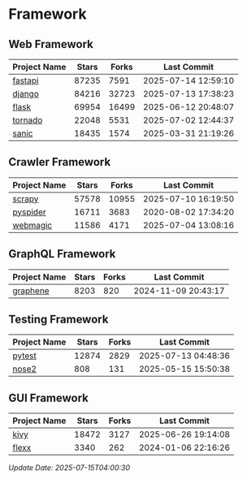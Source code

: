 # Framework

## Web Framework
| Project Name | Stars | Forks | Last Commit |
| ------------ | ----- | ----- | ----------- |
| [fastapi](https://github.com/fastapi/fastapi) | 87235 | 7591 | 2025-07-14 12:59:10 |
| [django](https://github.com/django/django) | 84216 | 32723 | 2025-07-13 17:38:23 |
| [flask](https://github.com/pallets/flask) | 69954 | 16499 | 2025-06-12 20:48:07 |
| [tornado](https://github.com/tornadoweb/tornado) | 22048 | 5531 | 2025-07-02 12:44:37 |
| [sanic](https://github.com/sanic-org/sanic) | 18435 | 1574 | 2025-03-31 21:19:26 |

## Crawler Framework
| Project Name | Stars | Forks | Last Commit |
| ------------ | ----- | ----- | ----------- |
| [scrapy](https://github.com/scrapy/scrapy) | 57578 | 10955 | 2025-07-10 16:19:50 |
| [pyspider](https://github.com/binux/pyspider) | 16711 | 3683 | 2020-08-02 17:34:20 |
| [webmagic](https://github.com/code4craft/webmagic) | 11586 | 4171 | 2025-07-04 13:08:16 |

## GraphQL Framework
| Project Name | Stars | Forks | Last Commit |
| ------------ | ----- | ----- | ----------- |
| [graphene](https://github.com/graphql-python/graphene) | 8203 | 820 | 2024-11-09 20:43:17 |

## Testing Framework
| Project Name | Stars | Forks | Last Commit |
| ------------ | ----- | ----- | ----------- |
| [pytest](https://github.com/pytest-dev/pytest) | 12874 | 2829 | 2025-07-13 04:48:36 |
| [nose2](https://github.com/nose-devs/nose2) | 808 | 131 | 2025-05-15 15:50:38 |

## GUI Framework
| Project Name | Stars | Forks | Last Commit |
| ------------ | ----- | ----- | ----------- |
| [kivy](https://github.com/kivy/kivy) | 18472 | 3127 | 2025-06-26 19:14:08 |
| [flexx](https://github.com/flexxui/flexx) | 3340 | 262 | 2024-01-06 22:16:26 |

*Update Date: 2025-07-15T04:00:30*